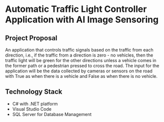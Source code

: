# Automatic Traffic Light Controller Application with AI Image Sensoring

## Project Proposal
An application that controls traffic signals based on the traffic from each direction, i.e., if the traffic from a direction is zero - no vehicles, then the traffic light will be green for the other directions unless a vehicle comes in the former path or a pedestrian pressed to cross the road. The input for the application will be the data collected by cameras or sensors on the road with True as when there is a vehicle and False as when there is no vehicle.

## Technology Stack
- C# with .NET platform
- Visual Studio Code
- SQL Server for Database Management
